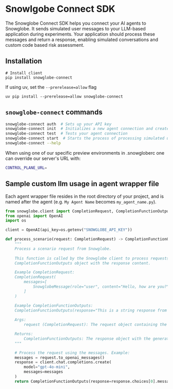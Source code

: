 # Snowlgobe Connect SDK

The Snowglobe Connect SDK helps you connect your AI agents to Snowglobe. It sends simulated user messages to your LLM-based application during experiments. Your application should process these messages and return a response, enabling simulated conversations and custom code based risk assessment.

## Installation

```
# Install client
pip install snowglobe-connect
```

If using uv, set the `--prerelease=allow` flag
```
uv pip install --prerelease=allow snowglobe-connect
```


## `snowglobe-connect` commands

```bash
snowglobe-connect auth  # Sets up your API key
snowglobe-connect init  # Initializes a new agent connection and creates an agent wrapper file
snowglobe-connect test  # Tests your agent connection
snowglobe-connect start  # Starts the process of processing simulated user messages
snowglobe-connect --help
```

When using one of our specific preview environments in .snowgloberc one can override our server's URL with:

```bash
CONTROL_PLANE_URL=
```

## Sample custom llm usage in agent wrapper file

Each agent wrapper file resides in the root directory of your project, and is named after the agent (e.g. `My Agent Name` becomes `my_agent_name.py`).

```python
from snowglobe.client import CompletionRequest, CompletionFunctionOutputs
from openai import OpenAI
import os

client = OpenAI(api_key=os.getenv("SNOWGLOBE_API_KEY"))

def process_scenario(request: CompletionRequest) -> CompletionFunctionOutputs:
    """
    Process a scenario request from Snowglobe.
    
    This function is called by the Snowglobe client to process requests. It should return a
    CompletionFunctionOutputs object with the response content.

    Example CompletionRequest:
    CompletionRequest(
        messages=[
            SnowglobeMessage(role="user", content="Hello, how are you?", snowglobe_data=None),
        ]
    )

    Example CompletionFunctionOutputs:
    CompletionFunctionOutputs(response="This is a string response from your application")
    
    Args:
        request (CompletionRequest): The request object containing the messages.

    Returns:
        CompletionFunctionOutputs: The response object with the generated content.
    """

    # Process the request using the messages. Example:
    messages = request.to_openai_messages()
    response = client.chat.completions.create(
        model="gpt-4o-mini",
        messages=messages
    )
    return CompletionFunctionOutputs(response=response.choices[0].message.content)
```
